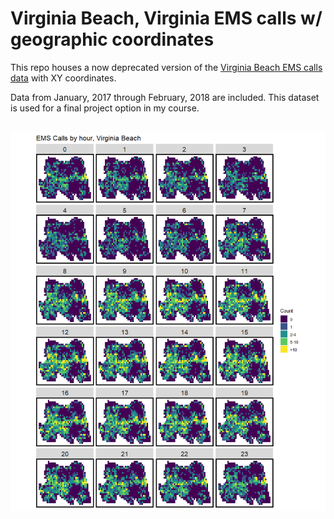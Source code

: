 
    
# Virginia Beach, Virginia EMS calls w/ geographic coordinates

This repo houses a now deprecated version of the [Virginia Beach EMS calls data](https://data.vbgov.com/dataset/ems-calls-for-service/resource/3e03dc00-a196-48ec-af62-0eaf028f5c27?inner_span=True) with XY coordinates. 

Data from January, 2017 through February, 2018 are included. This dataset is used for a final project option in my course. 










<br>
<img src="README_files/figure-html/unnamed-chunk-5-1.png" style="display: block; margin: auto;" />
    
